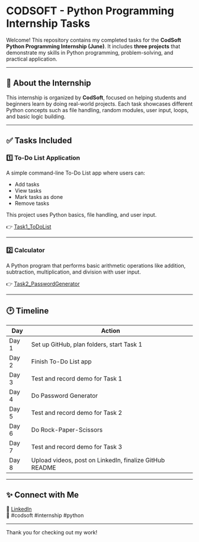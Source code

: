 # CODSOFT - Python Programming Internship Tasks

Welcome! This repository contains my completed tasks for the **CodSoft Python Programming Internship (June)**.
It includes **three projects** that demonstrate my skills in Python programming, problem-solving, and practical application.

---

## 📌 About the Internship

This internship is organized by **CodSoft**, focused on helping students and beginners learn by doing real-world projects.
Each task showcases different Python concepts such as file handling, random modules, user input, loops, and basic logic building.

---

## ✅ Tasks Included

### 1️⃣ To-Do List Application

A simple command-line To-Do List app where users can:
- Add tasks
- View tasks
- Mark tasks as done
- Remove tasks

This project uses Python basics, file handling, and user input.

👉 [Task1_ToDoList](./Task1_ToDoList)

---

### 2️⃣ Calculator

A Python program that performs basic arithmetic operations like addition, subtraction, multiplication, and division with user input.

👉 [Task2_PasswordGenerator](./Task2_Calculator)

---

## 🕑 Timeline

| Day   | Action                                        |
|-------|-----------------------------------------------|
| Day 1 | Set up GitHub, plan folders, start Task 1     |
| Day 2 | Finish To-Do List app                         |
| Day 3 | Test and record demo for Task 1               |
| Day 4 | Do Password Generator                         |
| Day 5 | Test and record demo for Task 2               |
| Day 6 | Do Rock-Paper-Scissors                        |
| Day 7 | Test and record demo for Task 3               |
| Day 8 | Upload videos, post on LinkedIn, finalize GitHub README |

---

## ✨ Connect with Me

🔗 [LinkedIn](www.linkedin.com/in/sarthakchaudhary24)  
📌 #codsoft #internship #python

---

Thank you for checking out my work!
